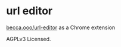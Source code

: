 # url editor

[becca.ooo/url-editor] as a Chrome extension

AGPLv3 Licensed.

[becca.ooo/url-editor]: https://becca.ooo/url-editor

